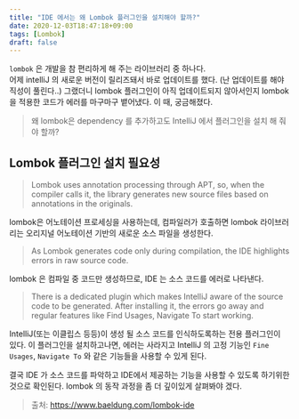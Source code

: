 ```yaml
---
title: "IDE 에서는 왜 Lombok 플러그인을 설치해야 할까?"
date: 2020-12-03T18:47:18+09:00
tags: [Lombok]
draft: false
---
```

`lombok` 은 개발을 참 편리하게 해 주는 라이브러리 중 하나다.   
어제 intelliJ 의 새로운 버전이 릴리즈돼서 바로 업데이트를 했다. (난 업데이트를 해야 직성이 풀린다..)
그랬더니 lombok 플러그인이 아직 업데이트되지 않아서인지 lombok을 적용한 코드가 에러를 마구마구 뱉어냈다.
이 때, 궁금해졌다. 

> 왜 lombok은 dependency 를 추가하고도 IntelliJ 에서 플러그인을 설치 해 줘야 할까?

## Lombok 플러그인 설치 필요성

> Lombok uses annotation processing through APT, so, when the compiler calls it, the library generates new source files based on annotations in the originals.

lombok은 어노테이션 프로세싱을 사용하는데, 컴파일러가 호출하면 lombok 라이브러리는 오리지널 어노테이션 기반의 새로운 소스 파일을 생성한다. 

> As Lombok generates code only during compilation, the IDE highlights errors in raw source code.

lombok 은 컴파일 중 코드만 생성하므로, IDE 는 소스 코드를 에러로 나타낸다.

> There is a dedicated plugin which makes IntelliJ aware of the source code to be generated. After installing it, the errors go away and regular features like Find Usages, Navigate To start working.

IntelliJ(또는 이클립스 등등)이 생성 될 소스 코드를 인식하도록하는 전용 플러그인이 있다. 이 플러그인을 설치하고나면, 에러는 사라지고 IntelliJ 의 고정 기능인 `Fine Usages`, `Navigate To` 와 같은 기능들을 사용할 수 있게 된다.

결국 IDE 가 소스 코드를 파악하고 IDE에서 제공하는 기능을 사용할 수 있도록 하기위한 것으로 확인된다.
lombok 의 동작 과정을 좀 더 깊이있게 살펴봐야 겠다.

> 출처: https://www.baeldung.com/lombok-ide
